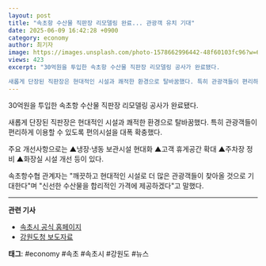 ```yaml
---
layout: post
title: "속초항 수산물 직판장 리모델링 완료... 관광객 유치 기대"
date: 2025-06-09 16:42:28 +0900
category: economy
author: 최기자
image: https://images.unsplash.com/photo-1578662996442-48f60103fc96?w=600&h=300&fit=crop
views: 423
excerpt: "30억원을 투입한 속초항 수산물 직판장 리모델링 공사가 완료됐다.

새롭게 단장된 직판장은 현대적인 시설과 쾌적한 환경으로 탈바꿈했다. 특히 관광객들이 편리하게 이용할 수 있도록 ..."
---
```


30억원을 투입한 속초항 수산물 직판장 리모델링 공사가 완료됐다.

새롭게 단장된 직판장은 현대적인 시설과 쾌적한 환경으로 탈바꿈했다. 특히 관광객들이 편리하게 이용할 수 있도록 편의시설을 대폭 확충했다.

주요 개선사항으로는 ▲냉장·냉동 보관시설 현대화 ▲고객 휴게공간 확대 ▲주차장 정비 ▲화장실 시설 개선 등이 있다.

속초항수협 관계자는 "깨끗하고 현대적인 시설로 더 많은 관광객들이 찾아올 것으로 기대한다"며 "신선한 수산물을 합리적인 가격에 제공하겠다"고 말했다.

---

**관련 기사**
- [속초시 공식 홈페이지](https://www.sokcho.go.kr)
- [강원도청 보도자료](https://www.gangwon.go.kr)

**태그**: #economy #속초 #속초시 #강원도 #뉴스
